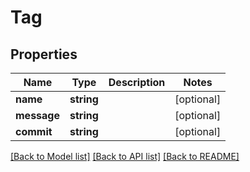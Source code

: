 # Tag

## Properties

Name | Type | Description | Notes
------------ | ------------- | ------------- | -------------
**name** | **string** |  | [optional] 
**message** | **string** |  | [optional] 
**commit** | **string** |  | [optional] 

[[Back to Model list]](../../README.md#documentation-for-models) [[Back to API list]](../../README.md#documentation-for-api-endpoints) [[Back to README]](../../README.md)


